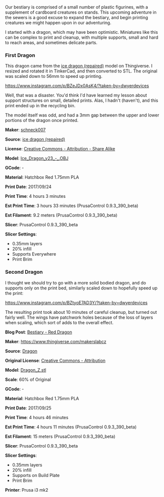 Our bestiary is comprised of a small number of plastic figurines, with a supplement of
cardboard creatures on stands. This upcoming adventure in the sewers is a good excuse
to expand the bestiary, and begin printing creatures we might happen upon in our
adventuring. 

I started with a dragon, which may have been optimistic. Miniatures like this can be
complex to print and cleanup, with multiple supports, small and hard to reach areas,
and sometimes delicate parts.

### First Dragon

This dragon came from the [ice dragon (repaired)](https://www.thingiverse.com/thing:620234)
model on Thingiverse. I resized and rotated it in TinkerCad, and then converted to STL. The
original was scaled down to 56mm to speed up printing.

https://www.instagram.com/p/BZeJDx0AsK4/?taken-by=dwyerdevices

Well, that was a disaster. You'd think I'd have learned my lesson about support
structures on small, detailed prints. Alas, I hadn't (haven't), and this print
ended up in the recycling bin. 

The model itself was odd, and had a 3mm gap between the upper and lower portions
of the dragon once printed.


**Maker**: [schneck007](https://www.thingiverse.com/schneck007)

**Source**: [ice dragon (repaired)](https://www.thingiverse.com/thing:620234/#files)

**License**: [Creative Commons - Attribution - Share Alike](http://creativecommons.org/licenses/by-sa/3.0/)

**Model**: [Ice_Dragon_v23_-_.OBJ](https://www.thingiverse.com/download:997950)

**GCode**: - 

**Material**: Hatchbox Red 1.75mm PLA

**Print Date**: 2017/09/24

**Print Time**: 4 hours 3 minutes

**Est Print Time**: 3 hours 33 minutes (PrusaControl 0.9.3_390_beta)

**Est Filament**: 9.2 meters (PrusaControl 0.9.3_390_beta)

**Slicer**: PrusaControl 0.9.3_390_beta


**Slicer Settings**:

 - 0.35mm layers
 - 20% infill
 - Supports Everywhere
 - Print Brim

### Second Dragon

I thought we should try to go with a more solid bodied dragon, and do supports only on the print bed,
similarly scaled down to hopefully speed up the print:

https://www.instagram.com/p/BZtyoE7AD3Y/?taken-by=dwyerdevices

The resulting print took about 10 minutes of careful cleanup, but turned out fairly well. The wings have patchwork
holes because of the loss of layers when scaling, which sort of adds to the overall effect.

**Blog Post**: [Bestiary - Red Dragon](http://www.dwyerdevices.com/2017/10/01/bestiary-red-dragon/)

**Maker**: https://www.thingiverse.com/makerslabcz

**Source**: [Dragon](https://www.thingiverse.com/thing:1890026)

**Original License**: [Creative Commons - Attribution](http://creativecommons.org/licenses/by/3.0/)

**Model**: [Dragon_Z.stl](https://www.thingiverse.com/download:2954113)

**Scale**: 60% of Original

**GCode**: -

**Material**: Hatchbox Red 1.75mm PLA

**Print Date**: 2017/09/25

**Print Time**: 4 hours 46 minutes

**Est Print Time**: 4 hours 11 minutes (PrusaControl 0.9.3_390_beta)

**Est Filament**: 15 meters (PrusaControl 0.9.3_390_beta)

**Slicer**: PrusaControl 0.9.3_390_beta


**Slicer Settings**:

 - 0.35mm layers
 - 20% infill
 - Supports on Build Plate
 - Print Brim

**Printer**: Prusa i3 mk2





